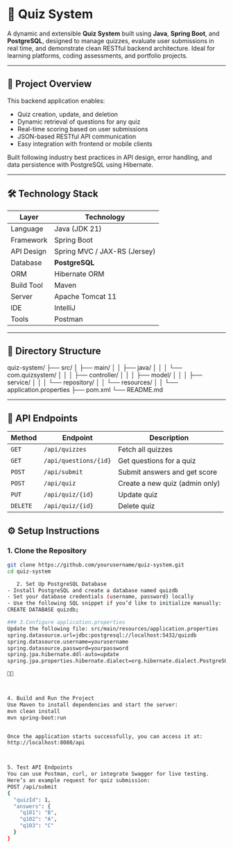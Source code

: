 # 🧠 Quiz System

A dynamic and extensible **Quiz System** built using **Java**, **Spring Boot**, and **PostgreSQL**, designed to manage quizzes, evaluate user submissions in real time, and demonstrate clean RESTful backend architecture. Ideal for learning platforms, coding assessments, and portfolio projects.

---

## 📌 Project Overview

This backend application enables:
- Quiz creation, update, and deletion
- Dynamic retrieval of questions for any quiz
- Real-time scoring based on user submissions
- JSON-based RESTful API communication
- Easy integration with frontend or mobile clients

Built following industry best practices in API design, error handling, and data persistence with PostgreSQL using Hibernate.

---

## 🛠️ Technology Stack

| Layer           | Technology                     |
|----------------|---------------------------------|
| Language        | Java (JDK 21)                 |
| Framework       | Spring Boot                    |
| API Design      | Spring MVC / JAX-RS (Jersey)   |
| Database        | **PostgreSQL**                 |
| ORM             | Hibernate ORM                  |
| Build Tool      | Maven                          |
| Server          | Apache Tomcat 11               |
| IDE             |  IntelliJ             |
| Tools           | Postman    |

---

## 📂 Directory Structure

quiz-system/
├── src/
│   ├── main/
│   │   ├── java/
│   │   │   └── com.quizsystem/
│   │   │       ├── controller/
│   │   │       ├── model/
│   │   │       ├── service/
│   │   │       └── repository/
│   │   └── resources/
│   │       └── application.properties
├── pom.xml
└── README.md


---

## 🔗 API Endpoints

| Method | Endpoint                | Description                      |
|--------|-------------------------|----------------------------------|
| `GET`  | `/api/quizzes`          | Fetch all quizzes                |
| `GET`  | `/api/questions/{id}`   | Get questions for a quiz         |
| `POST` | `/api/submit`           | Submit answers and get score     |
| `POST` | `/api/quiz`             | Create a new quiz (admin only)   |
| `PUT`  | `/api/quiz/{id}`        | Update quiz                      |
| `DELETE` | `/api/quiz/{id}`      | Delete quiz                      |





## ⚙️ Setup Instructions

### 1. Clone the Repository
```bash
git clone https://github.com/yourusername/quiz-system.git
cd quiz-system

   2. Set Up PostgreSQL Database
- Install PostgreSQL and create a database named quizdb
- Set your database credentials (username, password) locally
- Use the following SQL snippet if you’d like to initialize manually:
CREATE DATABASE quizdb;

### 3.Configure application.properties
Update the following file: src/main/resources/application.properties
spring.datasource.url=jdbc:postgresql://localhost:5432/quizdb
spring.datasource.username=yourusername
spring.datasource.password=yourpassword
spring.jpa.hibernate.ddl-auto=update
spring.jpa.properties.hibernate.dialect=org.hibernate.dialect.PostgreSQLDialect





4. Build and Run the Project
Use Maven to install dependencies and start the server:
mvn clean install
mvn spring-boot:run


Once the application starts successfully, you can access it at:
http://localhost:8080/api



5. Test API Endpoints
You can use Postman, curl, or integrate Swagger for live testing.
Here’s an example request for quiz submission:
POST /api/submit
{
  "quizId": 1,
  "answers": {
    "q101": "B",
    "q102": "A",
    "q103": "C"
  }
}





